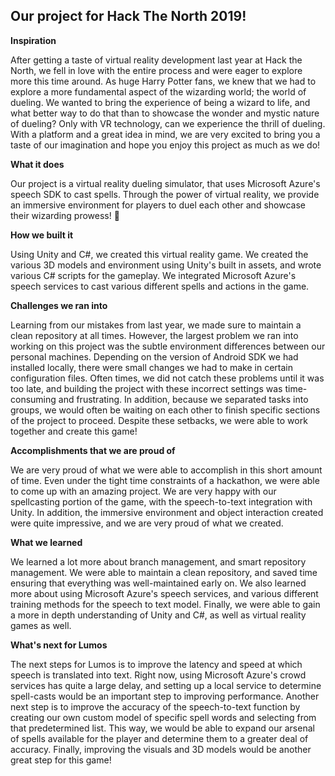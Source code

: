 ## Our project for Hack The North 2019!

**Inspiration**

After getting a taste of virtual reality development last year at Hack the North, we fell in love with the entire process and were eager to explore more this time around. As huge Harry Potter fans, we knew that we had to explore a more fundamental aspect of the wizarding world; the world of dueling. We wanted to bring the experience of being a wizard to life, and what better way to do that than to showcase the wonder and mystic nature of dueling? Only with VR technology, can we experience the thrill of dueling. With a platform and a great idea in mind, we are very excited to bring you a taste of our imagination and hope you enjoy this project as much as we do!

**What it does**

Our project is a virtual reality dueling simulator, that uses Microsoft Azure&#39;s speech SDK to cast spells. Through the power of virtual reality, we provide an immersive environment for players to duel each other and showcase their wizarding prowess! 🧙

**How we built it**

Using Unity and C#, we created this virtual reality game. We created the various 3D models and environment using Unity&#39;s built in assets, and wrote various C# scripts for the gameplay. We integrated Microsoft Azure&#39;s speech services to cast various different spells and actions in the game.

**Challenges we ran into**

Learning from our mistakes from last year, we made sure to maintain a clean repository at all times. However, the largest problem we ran into working on this project was the subtle environment differences between our personal machines. Depending on the version of Android SDK we had installed locally, there were small changes we had to make in certain configuration files. Often times, we did not catch these problems until it was too late, and building the project with these incorrect settings was time-consuming and frustrating. In addition, because we separated tasks into groups, we would often be waiting on each other to finish specific sections of the project to proceed. Despite these setbacks, we were able to work together and create this game!

**Accomplishments that we are proud of**

We are very proud of what we were able to accomplish in this short amount of time. Even under the tight time constraints of a hackathon, we were able to come up with an amazing project. We are very happy with our spellcasting portion of the game, with the speech-to-text integration with Unity. In addition, the immersive environment and object interaction created were quite impressive, and we are very proud of what we created.

**What we learned**

We learned a lot more about branch management, and smart repository management. We were able to maintain a clean repository, and saved time ensuring that everything was well-maintained early on. We also learned more about using Microsoft Azure&#39;s speech services, and various different training methods for the speech to text model. Finally, we were able to gain a more in depth understanding of Unity and C#, as well as virtual reality games as well.

**What&#39;s next for Lumos**

The next steps for Lumos is to improve the latency and speed at which speech is translated into text. Right now, using Microsoft Azure&#39;s crowd services has quite a large delay, and setting up a local service to determine spell-casts would be an important step to improving performance. Another next step is to improve the accuracy of the speech-to-text function by creating our own custom model of specific spell words and selecting from that predetermined list. This way, we would be able to expand our arsenal of spells available for the player and determine them to a greater deal of accuracy. Finally, improving the visuals and 3D models would be another great step for this game!
